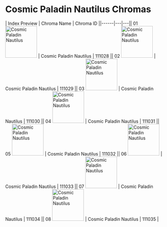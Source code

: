 # Cosmic Paladin Nautilus Chromas

| Index  Preview | Chroma Name | Chroma ID ||------|---|---|| 01  <img src='https://raw.communitydragon.org/latest/plugins/rcp-be-lol-game-data/global/default/v1/champion-chroma-images/111/111028.png' alt='Cosmic Paladin Nautilus' width='100'> | Cosmic Paladin Nautilus | 111028 || 02  <img src='https://raw.communitydragon.org/latest/plugins/rcp-be-lol-game-data/global/default/v1/champion-chroma-images/111/111029.png' alt='Cosmic Paladin Nautilus' width='100'> | Cosmic Paladin Nautilus | 111029 || 03  <img src='https://raw.communitydragon.org/latest/plugins/rcp-be-lol-game-data/global/default/v1/champion-chroma-images/111/111030.png' alt='Cosmic Paladin Nautilus' width='100'> | Cosmic Paladin Nautilus | 111030 || 04  <img src='https://raw.communitydragon.org/latest/plugins/rcp-be-lol-game-data/global/default/v1/champion-chroma-images/111/111031.png' alt='Cosmic Paladin Nautilus' width='100'> | Cosmic Paladin Nautilus | 111031 || 05  <img src='https://raw.communitydragon.org/latest/plugins/rcp-be-lol-game-data/global/default/v1/champion-chroma-images/111/111032.png' alt='Cosmic Paladin Nautilus' width='100'> | Cosmic Paladin Nautilus | 111032 || 06  <img src='https://raw.communitydragon.org/latest/plugins/rcp-be-lol-game-data/global/default/v1/champion-chroma-images/111/111033.png' alt='Cosmic Paladin Nautilus' width='100'> | Cosmic Paladin Nautilus | 111033 || 07  <img src='https://raw.communitydragon.org/latest/plugins/rcp-be-lol-game-data/global/default/v1/champion-chroma-images/111/111034.png' alt='Cosmic Paladin Nautilus' width='100'> | Cosmic Paladin Nautilus | 111034 || 08  <img src='https://raw.communitydragon.org/latest/plugins/rcp-be-lol-game-data/global/default/v1/champion-chroma-images/111/111035.png' alt='Cosmic Paladin Nautilus' width='100'> | Cosmic Paladin Nautilus | 111035 |